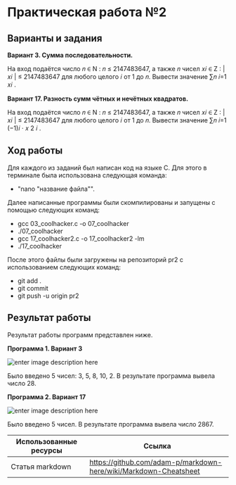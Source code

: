 # Практическая работа №2
## Варианты и задания
**Вариант 3. Сумма последовательности.**

На вход подаётся число 𝑛 ∈ N : 𝑛 ≤ 2147483647, а также 𝑛 чисел 𝑥𝑖 ∈ Z : |𝑥𝑖 | ≤ 2147483647 для любого целого 𝑖 от 1 до 𝑛. Вывести значение ∑︁𝑛 𝑖=1 𝑥𝑖 .

**Вариант 17. Разность сумм чётных и нечётных квадратов.**

На вход подаётся число 𝑛 ∈ N : 𝑛 ≤ 2147483647, а также 𝑛 чисел 𝑥𝑖 ∈ Z : |𝑥𝑖 | ≤ 2147483647 для любого целого 𝑖 от 1 до 𝑛. Вывести значение ∑︁𝑛 𝑖=1 (−1)𝑖 · 𝑥 2 𝑖 .

## Ход работы
Для каждого из заданий был написан код на языке С. Для этого в терминале была использована следующая команда:

 - "nano "название файла"".

Далее написанные программы были скомпилированы и запущены с помощью следующих команд:

 - gcc 03_coolhacker.c -o 07_coolhacker
 - ./07_coolhacker
 - gcc 17_coolhacker2.c -o 17_coolhacker2 -lm
 - ./17_coolhacker

После этого файлы были загружены на репозиторий pr2 с использованием следующих команд:

 - git add .
 - git commit
 - git push -u origin pr2

## Результат работы
Результат работы программ представлен ниже.

**Программа 1. Вариант 3**

![enter image description here](https://pp.userapi.com/c850032/v850032857/143565/94n4eFzxSPo.jpg)

Было введено 5 чисел: 3, 5, 8, 10, 2. В результате программа вывела число 28.


**Программа 2. Вариант 17**

![enter image description here](https://pp.userapi.com/c850032/v850032103/141b43/ZiXEJnv1zX8.jpg)

Было введено 5 чисел. В результате программа вывела число 2867.

| Использованные ресурсы          | Ссылка                                                           |
| ------------    | -----------------------------------------------------------------|
| Статья markdown | https://github.com/adam-p/markdown-here/wiki/Markdown-Cheatsheet |
